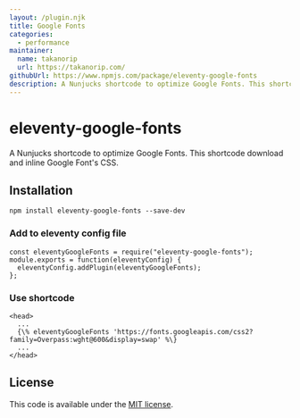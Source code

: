 ```yaml
---
layout: /plugin.njk
title: Google Fonts
categories:
  - performance
maintainer:
  name: takanorip
  url: https://takanorip.com/
githubUrl: https://www.npmjs.com/package/eleventy-google-fonts
description: A Nunjucks shortcode to optimize Google Fonts. This shortcode download and inline Google Font's CSS.
---
```

# eleventy-google-fonts

A Nunjucks shortcode to optimize Google Fonts. This shortcode download and inline Google Font's CSS.

## Installation

```
npm install eleventy-google-fonts --save-dev
```

### Add to eleventy config file

```
const eleventyGoogleFonts = require("eleventy-google-fonts");
module.exports = function(eleventyConfig) {
  eleventyConfig.addPlugin(eleventyGoogleFonts);
};
```

### Use shortcode

```
<head>
  ...
  {\% eleventyGoogleFonts 'https://fonts.googleapis.com/css2?family=Overpass:wght@600&display=swap' %\}
  ...
</head>
```

## License

This code is available under the [MIT license](https://github.com/takanorip/eleventy-google-fonts/blob/master/LICENCE).
